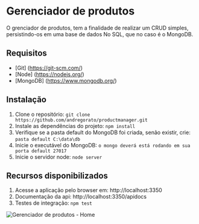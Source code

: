 # Gerenciador de produtos

O grenciador de produtos, tem a finalidade de realizar um CRUD simples, persistindo-os em uma base de dados No SQL, que no caso é o MongoDB.

## Requisitos
- [Git] (https://git-scm.com/)
- [Node] (https://nodejs.org/)
- [MongoDB] (https://www.mongodb.org/)

## Instalação

1.  Clone o repositório: `git clone https://github.com/andregorato/productmanager.git`
2.  Instale as dependências do projeto: `npm install`
3.  Verifique se a pasta default do MongoDB foi criada, senão existir, crie: `pasta default C:\data\db`
4.  Inicie o executável do MongoDB: `o mongo deverá está rodando em sua porta default 27017` 
5.  Inicie o servidor node: `node server`

## Recursos disponibilizados

1.  Acesse a aplicação pelo browser em: http://localhost:3350
2.  Documentação da api: http://localhost:3350/apidocs
3.  Testes de integração: `npm test` 

![Gerenciador de produtos - Home](http://i.imgur.com/n7vJzbQ.png)
